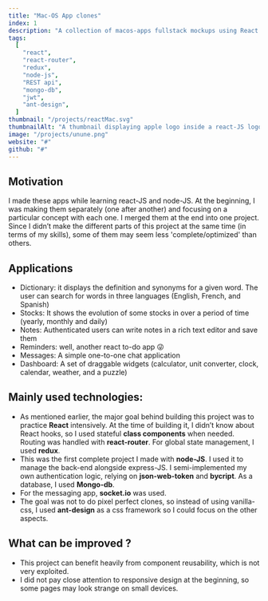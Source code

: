 ```yaml
---
title: "Mac-OS App clones"
index: 1
description: "A collection of macos-apps fullstack mockups using React and node-JS."
tags:
  [
    "react",
    "react-router",
    "redux",
    "node-js",
    "REST api",
    "mongo-db",
    "jwt",
    "ant-design",
  ]
thumbnail: "/projects/reactMac.svg"
thumbnailAlt: "A thumbnail displaying apple logo inside a react-JS logo"
image: "/projects/unune.png"
website: "#"
github: "#"
---
```


## Motivation

I made these apps while learning react-JS and node-JS. At the beginning, I was making them separately (one after another) and focusing on a particular concept with each one. I merged them at the end into one project.
Since I didn’t make the different parts of this project at the same time (in terms of my skills), some of them may seem less 'complete/optimized' than others.

## Applications

- Dictionary: it displays the definition and synonyms for a given word. The user can search for words in three languages (English, French, and Spanish)
- Stocks: It shows the evolution of some stocks in over a period of time (yearly, monthly and daily)
- Notes: Authenticated users can write notes in a rich text editor and save them
- Reminders: well, another react to-do app 😜
- Messages: A simple one-to-one chat application
- Dashboard: A set of draggable widgets (calculator, unit converter, clock, calendar, weather, and a puzzle)

## Mainly used technologies:

- As mentioned earlier, the major goal behind building this project was to practice **React** intensively. At the time of building it, I didn’t know about React hooks, so I used stateful **class components** when needed. Routing was handled with **react-router**. For global state management, I used **redux**.
- This was the first complete project I made with **node-JS**. I used it to manage the back-end alongside express-JS. I semi-implemented my own authentication logic, relying on **json-web-token** and **bycript**. As a database, I used **Mongo-db**.
- For the messaging app, **socket.io** was used.
- The goal was not to do pixel perfect clones, so instead of using vanilla-css, I used **ant-design** as a css framework so I could focus on the other aspects.

## What can be improved ?

- This project can benefit heavily from component reusability, which is not very exploited.
- I did not pay close attention to responsive design at the beginning, so some pages may look strange on small devices.

